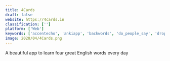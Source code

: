 ```yaml
---
title: 4Cards
draft: false 
website: https://4cards.in
classification: ['']
platform: ['Web']
keywords: ['accentecho', 'ankiapp', 'backwords', 'do_people_say', 'drops', 'duolingo', 'duolir', 'emojistone', 'flipword', 'flowlingo', 'fluently', 'knote', 'kanji_ninja', 'language_drops', 'lingvo_tv', 'mondlyar', 'reji', 'simply_learn_japanese', 'subtly', 'talk_to_ri', 'verbling']
image: 2020/04/4Cards.png
---
```

A beautiful app to learn four great English words every day